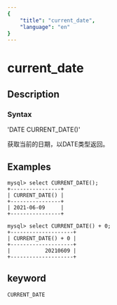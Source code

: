 ```yaml
---
{
    "title": "current_date",
    "language": "en"
}
---
```


<!-- 
Licensed to the Apache Software Foundation (ASF) under one
or more contributor license agreements.  See the NOTICE file
distributed with this work for additional information
regarding copyright ownership.  The ASF licenses this file
to you under the Apache License, Version 2.0 (the
"License"); you may not use this file except in compliance
with the License.  You may obtain a copy of the License at

  http://www.apache.org/licenses/LICENSE-2.0

Unless required by applicable law or agreed to in writing,
software distributed under the License is distributed on an
"AS IS" BASIS, WITHOUT WARRANTIES OR CONDITIONS OF ANY
KIND, either express or implied.  See the License for the
specific language governing permissions and limitations
under the License.
-->

# current_date
## Description
### Syntax

'DATE CURRENT_DATE()'

获取当前的日期，以DATE类型返回。

## Examples

```
mysql> select CURRENT_DATE();
+----------------+
| CURRENT_DATE() |
+----------------+
| 2021-06-09     |
+----------------+

mysql> select CURRENT_DATE() + 0;
+--------------------+
| CURRENT_DATE() + 0 |
+--------------------+
|           20210609 |
+--------------------+
```

## keyword

    CURRENT_DATE